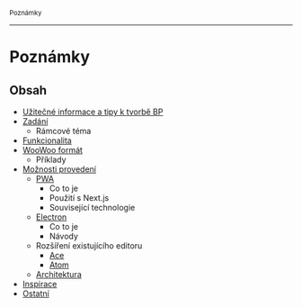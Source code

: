 <sub>Poznámky<sub>

---

# Poznámky

## Obsah

- [Užitečné informace a tipy k tvorbě BP](protips/README.md)
- [Zadání](zadani/README.md)
    - Rámcové téma
- [Funkcionalita](funkcionalita/README.md)
- [WooWoo formát](woo/README.md)
    - Příklady
- [Možnosti provedení](moznosti-provedeni/README.md)
    - [PWA](moznosti-provedeni/pwa.md)
        - Co to je
        - Použití s Next.js
        - Související technologie
    - [Electron](moznosti-provedeni/electron.md)
        - Co to je
        - Návody
    - Rozšíření existujícího editoru
        - [Ace](moznosti-provedeni/rozsireni-ace.md)
        - [Atom](moznosti-provedeni/rozsireni-atom.md)
    - [Architektura](moznosti-provedeni/architektura.md)
- [Inspirace](inspirace/README.md)
- [Ostatní](ostatni/README.md)
